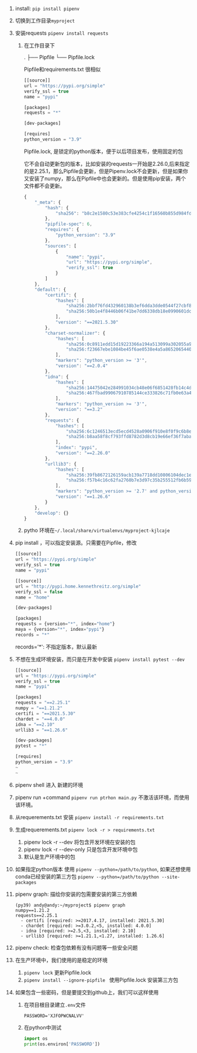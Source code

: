 1. install: `pip install pipenv`

2. 切换到工作目录`myproject`

3. 安装requests `pipenv install requests`

   1. 在工作目录下

      .
      ├── Pipfile
      └── Pipfile.lock

      Pipfile和requirements.txt 很相似

      ```javascript
      [[source]]
      url = "https://pypi.org/simple"
      verify_ssl = true
      name = "pypi"
      
      [packages]
      requests = "*"
      
      [dev-packages]
      
      [requires]
      python_version = "3.9"
      
      ```

      Pipfile.lock, 是锁定的python版本，便于以后项目发布，使用固定的包

      它不会自动更新包的版本，比如安装的requests一开始是2.26.0,后来指定的是2.25.1，那么Pipfile会更新，但是Pipenv.lock不会更新，但是如果你又安装了numpy，那么在Pipfile中也会更新的。但是使用pip安装，两个文件都不会更新。

      ```javascript
      {
          "_meta": {
              "hash": {
                  "sha256": "b8c2e1580c53e383cfe4254c1f16560b855d984fde8b2beb3bf6ee8fc2fe5a22"
              },
              "pipfile-spec": 6,
              "requires": {
                  "python_version": "3.9"
              },
              "sources": [
                  {
                      "name": "pypi",
                      "url": "https://pypi.org/simple",
                      "verify_ssl": true
                  }
              ]
          },
          "default": {
              "certifi": {
                  "hashes": [
                      "sha256:2bbf76fd432960138b3ef6dda3dde0544f27cbf8546c458e60baf371917ba9ee",
                      "sha256:50b1e4f8446b06f41be7dd6338db18e0990601dce795c2b1686458aa7e8fa7d8"
                  ],
                  "version": "==2021.5.30"
              },
              "charset-normalizer": {
                  "hashes": [
                      "sha256:0c8911edd15d19223366a194a513099a302055a962bca2cec0f54b8b63175d8b",
                      "sha256:f23667ebe1084be45f6ae0538e4a5a865206544097e4e8bbcacf42cd02a348f3"
                  ],
                  "markers": "python_version >= '3'",
                  "version": "==2.0.4"
              },
              "idna": {
                  "hashes": [
                      "sha256:14475042e284991034cb48e06f6851428fb14c4dc953acd9be9a5e95c7b6dd7a",
                      "sha256:467fbad99067910785144ce333826c71fb0e63a425657295239737f7ecd125f3"
                  ],
                  "markers": "python_version >= '3'",
                  "version": "==3.2"
              },
              "requests": {
                  "hashes": [
                      "sha256:6c1246513ecd5ecd4528a0906f910e8f0f9c6b8ec72030dc9fd154dc1a6efd24",
                      "sha256:b8aa58f8cf793ffd8782d3d8cb19e66ef36f7aba4353eec859e74678b01b07a7"
                  ],
                  "index": "pypi",
                  "version": "==2.26.0"
              },
              "urllib3": {
                  "hashes": [
                      "sha256:39fb8672126159acb139a7718dd10806104dec1e2f0f6c88aab05d17df10c8d4",
                      "sha256:f57b4c16c62fa2760b7e3d97c35b255512fb6b59a259730f36ba32ce9f8e342f"
                  ],
                  "markers": "python_version >= '2.7' and python_version not in '3.0, 3.1, 3.2, 3.3, 3.4' and python_version < '4'",
                  "version": "==1.26.6"
              }
          },
          "develop": {}
      }
      
      ```

      

   2. pytho 环境在`~/.local/share/virtualenvs/myproject-kjlcaje`

4. pip install ，可以指定安装源。只需要在Pipfile，修改

   ```javascript
   [[source]]
   url = "https://pypi.org/simple"
   verify_ssl = true
   name = "pypi"
   
   [[source]]
   url = "http://pypi.home.kennethreitz.org/simple"
   verify_ssl = false
   name = "home"
   
   [dev-packages]
   
   [packages]
   requests = {version="*", index="home"}
   maya = {version="*", index="pypi"}
   records = "*"
   ```

   records='*': 不指定版本，默认最新

5. 不想在生成环境安装，而只是在开发中安装 `pipenv install pytest --dev`

   ```javascript
   [[source]]
   url = "https://pypi.org/simple"
   verify_ssl = true
   name = "pypi"
   
   [packages]
   requests = "==2.25.1"
   numpy = "==1.21.2"
   certifi = "==2021.5.30"
   chardet = "==4.0.0"
   idna = "==2.10"
   urllib3 = "==1.26.6"
   
   [dev-packages]
   pytest = "*"
   
   [requires]
   python_version = "3.9"
   ~                                                                               
   ~                     
   ```

   

6. pipenv shell 进入 新建的环境

7. pipenv run +command `pipenv run ptrhon main.py` 不激活该环境，而使用该环境。

8. 从requerements.txt 安装 `pipenv install -r requirements.txt`

9. 生成requerements.txt  `pipenv lock -r > requirements.txt`

   1. pipenv lock -r --dev  将包含开发环境在安装的包
   2. pipenv lock -r --dev-only 只是包含开发环境中包
   3. 默认是生产环境中的包

10. 如果指定python版本 使用 `pipenv --python=/path/to/python`, 如果还想使用conda已经安装的第三方包 `pipenv --python=/path/to/python --site-packages`

11. pipenv graph:  描绘你安装的包需要安装的第三方依赖

    ```
    (py39) andy@andy:~/myproject$ pipenv graph
    numpy==1.21.2
    requests==2.25.1
      - certifi [required: >=2017.4.17, installed: 2021.5.30]
      - chardet [required: >=3.0.2,<5, installed: 4.0.0]
      - idna [required: >=2.5,<3, installed: 2.10]
      - urllib3 [required: >=1.21.1,<1.27, installed: 1.26.6]
    
    ```

12. pipenv check: 检查包依赖有没有问题等一些安全问题

13. 在生产环境中，我们使用的是稳定的环境

    1. `pipenv lock` 更新Pipfile.lock
    2. `pipenv install --ignore-pipfile ` 使用Pipfile.lock 安装第三方包

14. 如果包含一些密码，但是要提交到github上，我们可以这样使用

    1. 在项目根目录建立`.env`文件

       ```
       PASSWORD='XJFOPWCNALVV'
       ```

    2. 在python中测试

       ```python
       import os
       print(os.environ['PASSWORD'])
       ```

       

